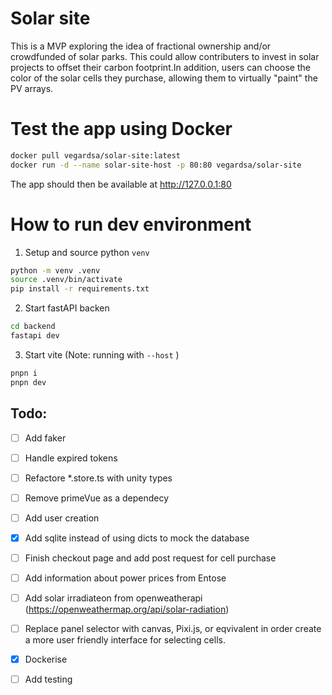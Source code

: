 # Solar site

This is a MVP exploring the idea of fractional ownership and/or crowdfunded of solar parks. This could allow contributers to invest in solar projects to offset their carbon footprint.In addition, users can choose the color of the solar cells they purchase, allowing them to virtually "paint" the PV arrays.

# Test the app using Docker

```bash
docker pull vegardsa/solar-site:latest
docker run -d --name solar-site-host -p 80:80 vegardsa/solar-site

```

The app should then be available at http://127.0.0.1:80

# How to run dev environment

1. Setup and source python `venv`

```bash
python -m venv .venv
source .venv/bin/activate
pip install -r requirements.txt
```

2. Start fastAPI backen

```bash
cd backend
fastapi dev
```

3. Start vite (Note: running with `--host` )

```bash
pnpn i
pnpn dev
```

## Todo:

- [ ] Add faker
- [ ] Handle expired tokens
- [ ] Refactore \*.store.ts with unity types
- [ ] Remove primeVue as a dependecy
- [ ] Add user creation
- [x] Add sqlite instead of using dicts to mock the database
- [ ] Finish checkout page and add post request for cell purchase
- [ ] Add information about power prices from Entose
- [ ] Add solar irradiateon from openweatherapi (https://openweathermap.org/api/solar-radiation)
- [ ] Replace panel selector with canvas, Pixi.js, or eqvivalent in order create a more user friendly interface for selecting cells.

- [x] Dockerise
- [ ] Add testing
